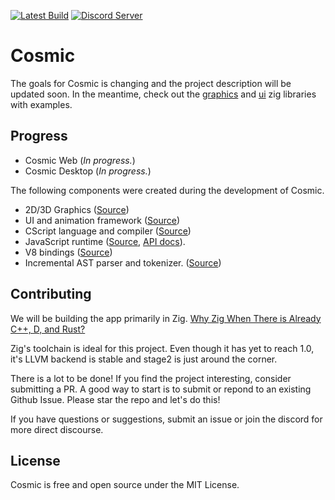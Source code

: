[![Latest Build](https://github.com/fubark/cosmic/actions/workflows/latest-build.yml/badge.svg)](https://github.com/fubark/cosmic/actions/workflows/latest-build.yml)
[![Discord Server](https://img.shields.io/discord/828041790711136274.svg?color=7289da&label=Discord&logo=discord&style=flat-square)](https://discord.gg/YF82GYvBxQ)

# Cosmic

The goals for Cosmic is changing and the project description will be updated soon. In the meantime, check out the [graphics](https://github.com/fubark/cosmic/tree/master/graphics) and [ui](https://github.com/fubark/cosmic/tree/master/ui) zig libraries with examples.

## Progress
- Cosmic Web (*In progress.*)
- Cosmic Desktop (*In progress.*)

The following components were created during the development of Cosmic.
- 2D/3D Graphics ([Source](https://github.com/fubark/cosmic/tree/master/graphics))
- UI and animation framework ([Source](https://github.com/fubark/cosmic/tree/master/ui))
- CScript language and compiler ([Source](https://github.com/fubark/cosmic/tree/master/cscript))
- JavaScript runtime ([Source](https://github.com/fubark/cosmic/tree/master/runtime), [API docs](https://cosmic-js.com/docs)).
- V8 bindings ([Source](https://github.com/fubark/zig-v8))
- Incremental AST parser and tokenizer. ([Source](https://github.com/fubark/cosmic/tree/master/parser))

## Contributing
We will be building the app primarily in Zig.
[Why Zig When There is Already C++, D, and Rust?](https://ziglang.org/learn/why_zig_rust_d_cpp)

Zig's toolchain is ideal for this project. Even though it has yet to reach 1.0, it's LLVM backend is stable and stage2 is just around the corner.

There is a lot to be done! If you find the project interesting, consider submitting a PR. A good way to start is to submit or repond to an existing Github Issue. Please star the repo and let's do this!

If you have questions or suggestions, submit an issue or join the discord for more direct discourse.

## License

Cosmic is free and open source under the MIT License.
